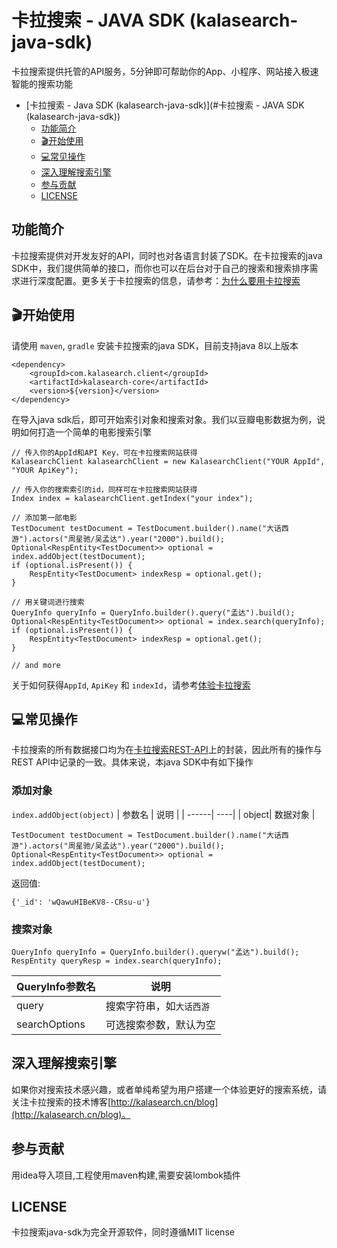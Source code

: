 # 卡拉搜索 - JAVA SDK (kalasearch-java-sdk)

卡拉搜索提供托管的API服务，5分钟即可帮助你的App、小程序、网站接入极速智能的搜索功能
- [卡拉搜索 - Java SDK (kalasearch-java-sdk)](#卡拉搜索 - JAVA SDK (kalasearch-java-sdk))
  - [功能简介](#功能简介)
  - [🎬开始使用](#🎬开始使用)
  - [💻常见操作](#💻常见操作)
  - [深入理解搜索引擎](#深入理解搜索引擎)
  - [参与贡献](#参与贡献)  
  - [LICENSE](#license)
## 功能简介

卡拉搜索提供对开发友好的API，同时也对各语言封装了SDK。在卡拉搜索的java SDK中，我们提供简单的接口，而你也可以在后台对于自己的搜索和搜索排序需求进行深度配置。更多关于卡拉搜索的信息，请参考：[为什么要用卡拉搜索](https://kalasearch.cn/docs#%E4%B8%BA%E4%BB%80%E4%B9%88%E8%A6%81%E7%94%A8%E5%8D%A1%E6%8B%89%E6%90%9C%E7%B4%A2)

## 🎬开始使用

请使用 `maven`, `gradle` 安装卡拉搜索的java SDK，目前支持java 8以上版本

```
<dependency>
    <groupId>com.kalasearch.client</groupId>
    <artifactId>kalasearch-core</artifactId>
    <version>${version}</version>
</dependency>
```

在导入java sdk后，即可开始索引对象和搜索对象。我们以豆瓣电影数据为例，说明如何打造一个简单的电影搜索引擎

```
// 传入你的AppId和API Key，可在卡拉搜索网站获得
KalasearchClient kalasearchClient = new KalasearchClient("YOUR AppId", "YOUR ApiKey");

// 传入你的搜索索引的id，同样可在卡拉搜索网站获得
Index index = kalasearchClient.getIndex("your index");

// 添加第一部电影
TestDocument testDocument = TestDocument.builder().name("大话西游").actors("周星驰/吴孟达").year("2000").build();
Optional<RespEntity<TestDocument>> optional = index.addObject(testDocument);
if (optional.isPresent()) {
    RespEntity<TestDocument> indexResp = optional.get();
}

// 用关键词进行搜索
QueryInfo queryInfo = QueryInfo.builder().query("孟达").build();
Optional<RespEntity<TestDocument>> optional = index.search(queryInfo);
if (optional.isPresent()) {
    RespEntity<TestDocument> indexResp = optional.get();
}

// and more
```

关于如何获得`AppId`, `ApiKey` 和 `indexId`，请参考[体验卡拉搜索](https://kalasearch.cn/docs/try-kalasearch)

## 💻常见操作

卡拉搜索的所有数据接口均为在[卡拉搜索REST-API](https://kalasearch.cn/docs/rest-api)上的封装，因此所有的操作与REST API中记录的一致。具体来说，本java SDK中有如下操作

### 添加对象
`index.addObject(object)` 
| 参数名 | 说明 |
| ------| ----|
| object| 数据对象 |


```
TestDocument testDocument = TestDocument.builder().name("大话西游").actors("周星驰/吴孟达").year("2000").build();
Optional<RespEntity<TestDocument>> optional = index.addObject(testDocument);
```

返回值: 

```
{'_id': 'wQawuHIBeKV8--CRsu-u'}
```

### 搜索对象
```
QueryInfo queryInfo = QueryInfo.builder().queryw("孟达").build();
RespEntity queryResp = index.search(queryInfo);
```
| QueryInfo参数名 | 说明 |
| ------| ----|
| query| 搜索字符串，如`大话西游`|
| searchOptions| 可选搜索参数，默认为空 |



## 深入理解搜索引擎
如果你对搜索技术感兴趣，或者单纯希望为用户搭建一个体验更好的搜索系统，请关注卡拉搜索的技术博客[http://kalasearch.cn/blog](http://kalasearch.cn/blog)。

## 参与贡献

用idea导入项目,工程使用maven构建,需要安装lombok插件

## LICENSE

卡拉搜索java-sdk为完全开源软件，同时遵循MIT license
